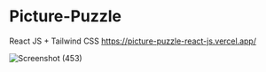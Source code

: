 # Picture-Puzzle
 React JS  + Tailwind CSS
https://picture-puzzle-react-js.vercel.app/


![Screenshot (453)](https://github.com/chalitha-pramod/picture-puzzle-react-js/assets/73438443/c7aeebeb-bca1-44e1-bb7e-7b7c7899af7d)
